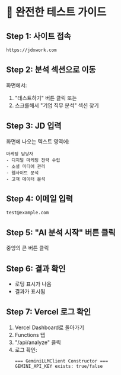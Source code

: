 # 🧪 완전한 테스트 가이드

## Step 1: 사이트 접속
```
https://jdxwork.com
```

## Step 2: 분석 섹션으로 이동
화면에서:
1. "테스트하기" 버튼 클릭
또는
2. 스크롤해서 "기업 직무 분석" 섹션 찾기

## Step 3: JD 입력
화면에 나오는 텍스트 영역에:
```
마케팅 담당자
- 디지털 마케팅 전략 수립
- 소셜 미디어 관리
- 웹사이트 분석
- 고객 데이터 분석
```

## Step 4: 이메일 입력
```
test@example.com
```

## Step 5: "AI 분석 시작" 버튼 클릭
중앙의 큰 버튼 클릭

## Step 6: 결과 확인
- 로딩 표시가 나옴
- 결과가 표시됨

## Step 7: Vercel 로그 확인
1. Vercel Dashboard로 돌아가기
2. Functions 탭
3. "/api/analyze" 클릭
4. 로그 확인:
   ```
   === GeminiLLMClient Constructor ===
   GEMINI_API_KEY exists: true/false
   ```

